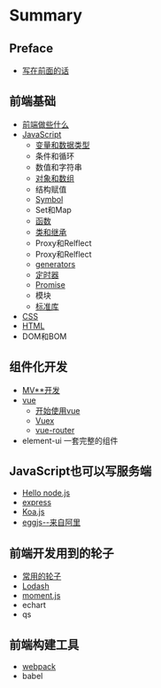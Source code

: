 # Summary

## Preface

* [写在前面的话](README.md)

## 前端基础

* [前端做些什么](chapter1.md)
* [JavaScript](javascriptru-ge-men.md)
  * [变量和数据类型](javascriptru-ge-men/bian-liang-he-shu-ju-lei-xing.md)
  * 条件和循环
  * 数值和字符串
  * [对象和数组](javascriptru-ge-men/dui-xiang.md)
  * 结构赋值
  * [Symbol](javascriptru-ge-men/symbo.md)
  * Set和Map
  * [函数](javascriptru-ge-men/han-shu.md)
  * [类和继承](javascriptru-ge-men/lei.md)
  * Proxy和Relflect
  * Proxy和Relflect
  * [generators](javascriptru-ge-men/generators.md)
  * [定时器](javascriptru-ge-men/ding-shi-qi.md)
  * [Promise](javascriptru-ge-men/promise.md)
  * 模块
  * [标准库](javascriptru-ge-men/biao-zhun-ku.md)
* [CSS](css.md)
* [HTML](chapter1/html.md)
* DOM和BOM

## 组件化开发

* [MV\*\*开发](zu-jian-hua-kai-fa/mvkai-fa.md)
* [vue](zu-jian-hua-kai-fa/vueji-chu.md)
  * [开始使用vue](zu-jian-hua-kai-fa/vueji-chu/kai-shi-shi-yong-vue.md)
  * [Vuex](zu-jian-hua-kai-fa/vuex.md)
  * [vue-router](zu-jian-hua-kai-fa/vue-router.md)
* element-ui 一套完整的组件

## JavaScript也可以写服务端

* [Hello node.js](javascriptye-ke-yi-xie-fu-wu-duan/nodejsle-mei.md)
* [express](javascriptye-ke-yi-xie-fu-wu-duan/express.md)
* [Koa.js](javascriptye-ke-yi-xie-fu-wu-duan/koajs.md)
* [eggjs--来自阿里](javascriptye-ke-yi-xie-fu-wu-duan/eggjslai-zi-a-li.md)

## 前端开发用到的轮子

* [常用的轮子](qian-duan-kai-fa-yong-dao-de-lun-zi/chang-yong-de-lun-zi.md)
* [Lodash](qian-duan-kai-fa-yong-dao-de-lun-zi/lodash.md)
* [moment.js](qian-duan-kai-fa-yong-dao-de-lun-zi/momentjs.md)
* echart
* qs

## 前端构建工具

* [webpack](qian-duan-gou-jian-gong-ju/webpack.md)
* babel

